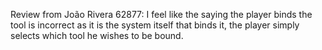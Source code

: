 Review from João Rivera 62877: I feel like the saying the player binds the tool is incorrect as it is the system itself that binds it, the player simply selects which tool he wishes to be bound.

